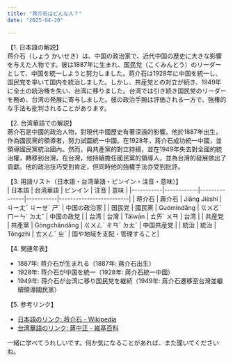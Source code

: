 ```yaml
---
title: "蒋介石はどんな人？"
date: "2025-04-20"

---
```


【1. 日本語の解説】  
蒋介石（しょう かいせき）は、中国の政治家で、近代中国の歴史に大きな影響を与えた人物です。彼は1887年に生まれ、国民党（こくみんとう）のリーダーとして、中国を統一しようと努力しました。蒋介石は1928年に中国を統一し、国民党を率いて国内を統治しました。しかし、共産党との対立が続き、1949年に全土の統治権を失い、台湾に移りました。台湾では引き続き国民党のリーダーを務め、台湾の発展に寄与しました。彼の政治手腕は評価される一方で、強権的な手法も批判されることがあります。

【2. 台湾華語での解説】  
蔣介石是中國的政治人物，對現代中國歷史有著深遠的影響。他於1887年出生，作為國民黨的領導者，努力試圖統一中國。在1928年，蔣介石成功統一中國，並領導國民黨統治國內。然而，與共產黨的對立持續，並在1949年失去對全國的統治權，轉移到台灣。在台灣，他持續擔任國民黨的領導人，並為台灣的發展做出了貢獻。他的政治技巧受到肯定，但同時他的強權手法亦受到批評。

【3. 用語リスト（日本語・台湾華語・ピンイン・注音・意味）】  
| 日本語   | 台湾華語   | ピンイン      | 注音      | 意味                    |
|-----------|------------|---------------|-----------|-------------------------|
| 蒋介石   | 蔣介石     | Jiǎng Jièshí | ㄐㄧㄤˇ ㄐㄧㄝˋ ㄕˊ | 中国の政治家             |
| 国民党   | 國民黨     | Guómíndǎng   | ㄍㄨㄛˊ ㄇㄧㄣˊ ㄉㄤˇ | 中国の政党               |
| 台湾     | 台灣       | Táiwān       | ㄊㄞˊ ㄨㄢ  | 台湾                     |
| 共産党   | 共產黨     | Gòngchǎndǎng | ㄍㄨㄥˋ ㄔㄢˇ ㄉㄤˇ | 中国共産党               |
| 統治     | 統治       | Tǒngzhì      | ㄊㄨㄥˇ ㄓˋ | 国や地域を支配・管理すること|

【4. 関連年表】  
- 1887年: 蒋介石が生まれる（1887年: 蔣介石出生）  
- 1928年: 蒋介石が中国を統一（1928年: 蔣介石統一中國）  
- 1949年: 蒋介石が台湾に移り国民党を継続（1949年: 蔣介石遷移至台灣並繼續領導國民黨）  

【5. 参考リンク】  
- [日本語のリンク: 蒋介石 - Wikipedia](https://ja.wikipedia.org/wiki/%E8%92%8B%E4%BB%8B%E7%9F%B3)  
- [台湾華語のリンク: 蔣中正 - 維基百科](https://zh.wikipedia.org/wiki/%E8%94%A3%E4%B8%AD%E6%AD%A3)  

一緒に学べてうれしいです。何か気になることがあれば、また聞いてくださいね。
